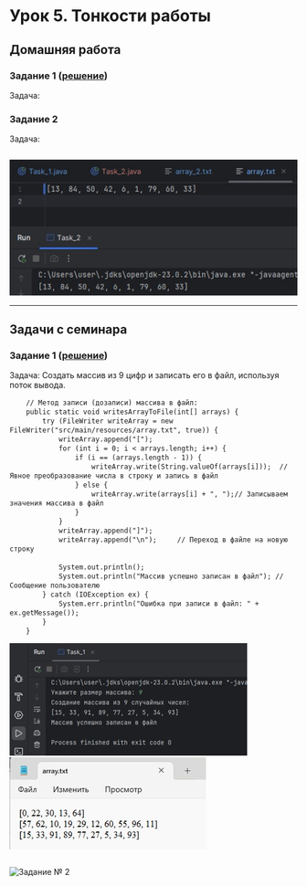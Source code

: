 
# Урок 5. Тонкости работы


## Домашняя работа

### Задание 1 ([решение]())

Задача: 




### Задание 2

Задача: 

```

```

![Задание № 2](./image/task_2.jpg)



---
## Задачи с семинара

### Задание 1 ([решение](https://github.com/olgashenkel/GeekBrains-technological_specialization/tree/main/01.%20Java%20Core/Seminar_05/seminar_05/src/main/java/seminar_05))

Задача: Создать массив из 9 цифр и записать его в файл, используя поток вывода.

```
    // Метод записи (дозаписи) массива в файл:
    public static void writesArrayToFile(int[] arrays) {
        try (FileWriter writeArray = new FileWriter("src/main/resources/array.txt", true)) {
            writeArray.append("[");
            for (int i = 0; i < arrays.length; i++) {
                if (i == (arrays.length - 1)) {
                    writeArray.write(String.valueOf(arrays[i]));  // Явное преобразование числа в строку и запись в файл
                } else {
                    writeArray.write(arrays[i] + ", ");// Записываем значения массива в файл
                }
            }
            writeArray.append("]");
            writeArray.append("\n");     // Переход в файле на новую строку

            System.out.println();
            System.out.println("Массив успешно записан в файл"); // Сообщение пользователю
        } catch (IOException ex) {
            System.err.println("Ошибка при записи в файл: " + ex.getMessage());
        }
    }
```
![Задание № 1](./image/task_1.2.jpg)
![Задание № 1](./image/task_1.1.jpg)


```

```


![Задание № 2](./image/task_1.jpg)
